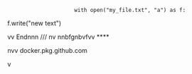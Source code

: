                          with open("my_file.txt", "a") as f:
   f.write("new text")

vv 
Endnnn
/// 
    nv
  nnbfgnbvfvv ****      
             
             
    
nvv   docker.pkg.github.com     
  
    
  v     
       
           
 
    
  
  
  
     
    
 
  

  
     
   
   
 
 
 
